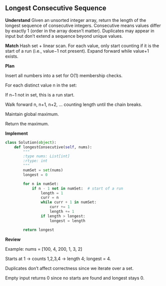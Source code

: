 ## Longest Consecutive Sequence
**Understand**
Given an unsorted integer array, return the length of the longest sequence of consecutive integers. Consecutive means values differ by exactly 1 (order in the array doesn’t matter). Duplicates may appear in input but don’t extend a sequence beyond unique values.

**Match**
Hash set + linear scan. For each value, only start counting if it is the start of a run (i.e., value−1 not present). Expand forward while value+1 exists.

**Plan**

Insert all numbers into a set for O(1) membership checks.

For each distinct value n in the set:

If n−1 not in set, this is a run start.

Walk forward n, n+1, n+2, … counting length until the chain breaks.

Maintain global maximum.

Return the maximum.

**Implement**
```python
class Solution(object):
    def longestConsecutive(self, nums):
        """
        :type nums: List[int]
        :rtype: int
        """
        numSet = set(nums)
        longest = 0

        for n in numSet:
            if n - 1 not in numSet:  # start of a run
                length = 1
                curr = n
                while curr + 1 in numSet:
                    curr += 1
                    length += 1
                if length > longest:
                    longest = length

        return longest
```
**Review**

Example: nums = [100, 4, 200, 1, 3, 2]

Starts at 1 → counts 1,2,3,4 → length 4; longest = 4.

Duplicates don’t affect correctness since we iterate over a set.

Empty input returns 0 since no starts are found and longest stays 0.

